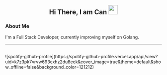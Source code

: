 <h2 align="center">Hi There, I am <b>Can <img src="https://emojis.slackmojis.com/emojis/images/1643514062/184/nyancat_big.gif?1643514062" width=30 height=30></b></h2>

<h3>About Me</h3>
<p>I'm a Full Stack Developer, currently improving myself on Golang.</p>
<hr>
<br>
![spotify-github-profile](https://spotify-github-profile.vercel.app/api/view?uid=k7z3pk7vrvw693cxhz2du8eck&cover_image=true&theme=default&show_offline=false&background_color=121212)
<br>
